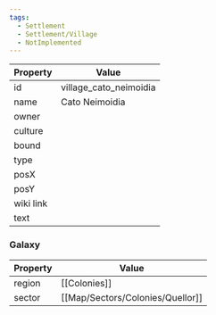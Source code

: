 ```yaml
---
tags:
  - Settlement
  - Settlement/Village
  - NotImplemented
---
```


| Property  | Value                  |
| --------- | ---------------------- |
| id        | village_cato_neimoidia |
| name      | Cato Neimoidia         |
| owner     |                        |
| culture   |                        |
| bound     |                        |
| type      |                        |
| posX      |                        |
| posY      |                        |
| wiki link |                        |
| text      |                        |

### Galaxy
| Property | Value        |
| -------- | ------------ |
| region   | [[Colonies]] |
| sector   | [[Map/Sectors/Colonies/Quellor]]  |
